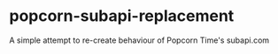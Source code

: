 popcorn-subapi-replacement
==========================

A simple attempt to re-create behaviour of Popcorn Time's subapi.com
